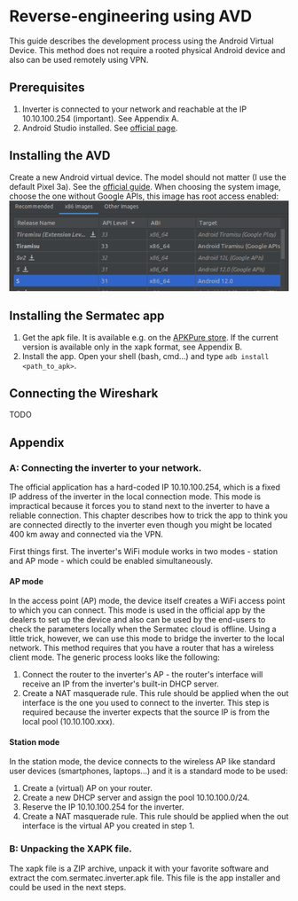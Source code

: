 # Reverse-engineering using AVD
This guide describes the development process using the Android Virtual Device. This method does not require a rooted physical Android device and also can be used remotely using VPN.

## Prerequisites
1. Inverter is connected to your network and reachable at the IP 10.10.100.254 (important). See Appendix A.
2. Android Studio installed. See [official page](https://developer.android.com/studio).

## Installing the AVD
Create a new Android virtual device. The model should not matter (I use the default Pixel 3a). See the [official guide](https://developer.android.com/studio/run/managing-avds). When choosing the system image, choose the one without Google APIs, this image has root access enabled:
![AVD System Image Picker](../assets/avd_system_image.png)

## Installing the Sermatec app
1. Get the apk file. It is available e.g. on the [APKPure store](https://apkpure.com/sermatec/com.sermatec.inverter). If the current version is available only in the xapk format, see Appendix B.
2. Install the app. Open your shell (bash, cmd...) and type `adb install <path_to_apk>`.

## Connecting the Wireshark
TODO

## Appendix
### A: Connecting the inverter to your network.
The official application has a hard-coded IP 10.10.100.254, which is a fixed IP address of the inverter in the local connection mode. This mode is impractical because it forces you to stand next to the inverter to have a reliable connection. This chapter describes how to trick the app to think you are connected directly to the inverter even though you might be located 400 km away and connected via the VPN.

First things first. The inverter's WiFi module works in two modes - station and AP mode - which could be enabled simultaneously.

#### AP mode
In the access point (AP) mode, the device itself creates a WiFi access point to which you can connect. This mode is used in the official app by the dealers to set up the device and also can be used by the end-users to check the parameters locally when the Sermatec cloud is offline. Using a little trick, however, we can use this mode to bridge the inverter to the local network. This method requires that you have a router that has a wireless client mode. The generic process looks like the following:
1. Connect the router to the inverter's AP - the router's interface will receive an IP from the inverter's built-in DHCP server.
2. Create a NAT masquerade rule. This rule should be applied when the out interface is the one you used to connect to the inverter. This step is required because the inverter expects that the source IP is from the local pool (10.10.100.xxx).

#### Station mode
In the station mode, the device connects to the wireless AP like standard user devices (smartphones, laptops...) and it is a standard mode to be used:
1. Create a (virtual) AP on your router.
2. Create a new DHCP server and assign the pool 10.10.100.0/24.
3. Reserve the IP 10.10.100.254 for the inverter.
4. Create a NAT masquerade rule. This rule should be applied when the out interface is the virtual AP you created in step 1.

### B: Unpacking the XAPK file.
The xapk file is a ZIP archive, unpack it with your favorite software and extract the com.sermatec.inverter.apk file. This file is the app installer and could be used in the next steps.